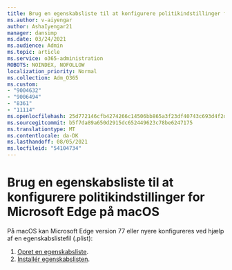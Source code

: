 ```yaml
---
title: Brug en egenskabsliste til at konfigurere politikindstillinger for Microsoft Edge på macOS
ms.author: v-aiyengar
author: AshaIyengar21
manager: dansimp
ms.date: 03/24/2021
ms.audience: Admin
ms.topic: article
ms.service: o365-administration
ROBOTS: NOINDEX, NOFOLLOW
localization_priority: Normal
ms.collection: Adm_O365
ms.custom:
- "9004632"
- "9006494"
- "8361"
- "11114"
ms.openlocfilehash: 25d772146cfb4274266c14506bb865a3f23df40743c693d4f2d22cf8ca701e52
ms.sourcegitcommit: b5f7da89a650d2915dc652449623c78be6247175
ms.translationtype: MT
ms.contentlocale: da-DK
ms.lasthandoff: 08/05/2021
ms.locfileid: "54104734"
---
```

# <a name="use-a-property-list-to-configure-the-policy-settings-for-microsoft-edge-on-macos"></a>Brug en egenskabsliste til at konfigurere politikindstillinger for Microsoft Edge på macOS

På macOS kan Microsoft Edge version 77 eller nyere konfigureres ved hjælp af en egenskabslistefil (.plist):

1. [Opret en egenskabsliste](https://go.microsoft.com/fwlink/?linkid=2134726).
1. [Installér egenskabslisten](https://go.microsoft.com/fwlink/?linkid=2134727).
